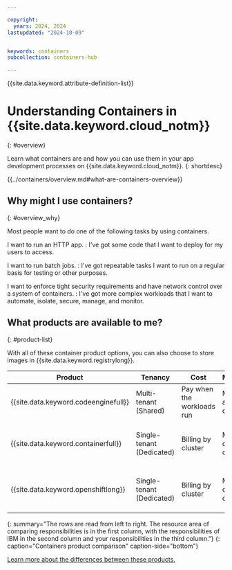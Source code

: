 ```yaml
---

copyright:
  years: 2024, 2024
lastupdated: "2024-10-09"


keywords: containers
subcollection: containers-hub

---
```



{{site.data.keyword.attribute-definition-list}}

# Understanding Containers in {{site.data.keyword.cloud_notm}}
{: #overview}

Learn what containers are and how you can use them in your app development processes on {{site.data.keyword.cloud_notm}}.
{: shortdesc}

{{../containers/overview.md#what-are-containers-overview}}


## Why might I use containers?
{: #overview_why}

Most people want to do one of the following tasks by using containers.

I want to run an HTTP app.
:   I've got some code that I want to deploy for my users to access.

I want to run batch jobs.
:   I've got repeatable tasks I want to run on a regular basis for testing or other purposes.

I want to enforce tight security requirements and have network control over a system of containers.
:   I've got more complex workloads that I want to automate, isolate, secure, manage, and monitor. 

## What products are available to me?
{: #product-list}

With all of these container product options, you can also choose to store images in {{site.data.keyword.registrylong}}.

|Product|Tenancy|Cost|Management|Skills
|-----|-----|-----|-----|-----|
|{{site.data.keyword.codeenginefull}}|Multi-tenant (Shared)|Pay when the workloads run|Manage your app in a container|No infrastructure skills required|
|{{site.data.keyword.containerfull}}|Single-tenant (Dedicated)|Billing by cluster|Manage a cluster of containers|Infrastructure and networking skills required|
|{{site.data.keyword.openshiftlong}}|Single-tenant (Dedicated)|Billing by cluster|Manage a cluster of containers|Infrastructure and networking skills required|
{: summary="The rows are read from left to right. The resource area of comparing responsibilities is in the first column, with the responsibilities of IBM in the second column and your responsibilities in the third column."}
{: caption="Containers product comparison" caption-side="bottom"}

[Learn more about the differences between these products.](/docs/containers-hub?topic=containers-hub-comparison)

